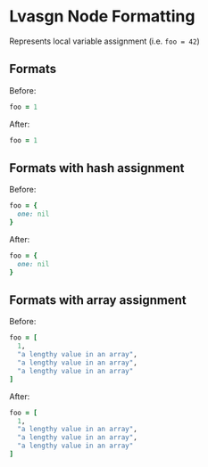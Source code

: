 <!-- BEGIN_AUTOGENERATED -->

# Lvasgn Node Formatting

Represents local variable assignment (i.e. `foo = 42`)

<!-- END_AUTOGENERATED -->

## Formats

Before:

```ruby
foo = 1
```

After:

```ruby
foo = 1
```

## Formats with hash assignment

Before:

```ruby
foo = {
  one: nil
}
```

After:

```ruby
foo = {
  one: nil
}
```

## Formats with array assignment

Before:

```ruby
foo = [
  1,
  "a lengthy value in an array",
  "a lengthy value in an array",
  "a lengthy value in an array"
]
```

After:

```ruby
foo = [
  1,
  "a lengthy value in an array",
  "a lengthy value in an array",
  "a lengthy value in an array"
]
```
